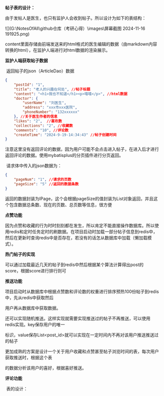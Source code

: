 **帖子表的设计：**

​	由于发帖人是医生，也只有监护人会收到帖子。所以设计为如下的表结构：

![](G:\NotesOfAll\github仓库（考研心得）\images\屏幕截图 2024-11-16 191925.png)

​	content里面存储由前端发送来的html格式的医生编辑的数据（由markdown内容转换的html），在监护人端进行对html数据的渲染展示。

**监护人端获取帖子数据**

​	返回帖子的json（ArticleDao）数据

```json
{
    "postId": "1",
    "title": "老人的兴趣在何处", //帖子标题
    "content": "<h1>我也不知道</h1><p>嘻嘻</p>", //html数据
    "doctor": {
        "userName": "刘医生",
        "address": "xxx市xxx医院",
        "phoneNumber": "132xxxxxx"
    }, //关于医生作者的信息
    "likes": "2",  //喜欢数
    "collections": "2", //收藏数
    "comments": "10", //评论数
    "createTime": "2024-9-19-14:34:43" //帖子创建时间
}
```

​	注意这里没有返回评论的数据，因为用户可能不会点击进入帖子，在进入后才进行返回评论的数据。使用mybatisplus的分页插件进行分页返回。

​	请求体中传入的json数据为：

```json
{
    "pageNum": "1", //请求的页数
    "pageSize": "5" //返回的数据条数 
}
```

​	返回的数据封装为IPage<ArticleDao>，这个会根据pageSize的值封装为List对象返回，并且这个包含数据总条数、现在的页数、总页数等信息，很方便

**点赞功能**

​	因为点赞和收藏的行为时时刻刻都在发生，所以肯定不能直接操作数据库。所以使用redis和定时任务定时的刷数据。在项目启动时加载一部分帖子信息到redis中，然后在更新时查询redis中是否存在，若没有的话怎从数据库中加载（懒加载模式）。

**热门帖子的实现**

​	可以通过加载最近几天的帖子到redis中然后根据某个算法计算得出post的score，根据score进行排行则可

 **推送功能**

​	项目启动时从数据库中根据点赞数和评论数的权重进行排序预热100份帖子到redis中，先从redis中获取然后

用户再从数据库中获取数据。

​	还可以实现随机推送。这样实现就需要实现推送过的帖子不再推送，可以使用redis实现。key保存用户的唯一

标识，value保存List<post_id>就可以实现在一定时间内不再对该用户推送推送过的帖子

​	更加成熟的方案是设计一个关于用户收藏和点赞甚至帖子浏览时间的表，每次用户获取推送时，根据这个表

的数据分析该用户的喜好，根据喜好推送。

**评论功能**

​	表的设计：

​	

​	

